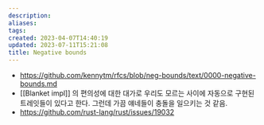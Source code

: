 ```yaml
---
description:
aliases: 
tags: 
created: 2023-04-07T14:40:19
updated: 2023-07-11T15:21:08
title: Negative bounds
---
```

- https://github.com/kennytm/rfcs/blob/neg-bounds/text/0000-negative-bounds.md
- [[Blanket impl]] 의 편의성에 대한 대가로 우리도 모르는 사이에 자동으로 구현된 트레잇들이 있다고 한다. 그런데 가끔 얘네들이 충돌을 일으키는 것 같음.
- https://github.com/rust-lang/rust/issues/19032